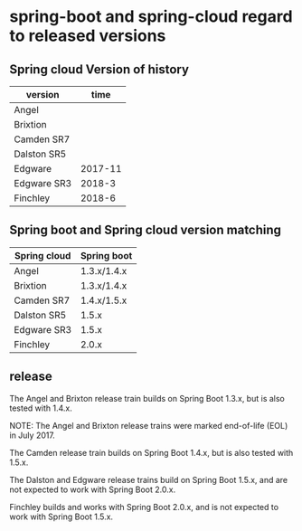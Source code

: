 # spring-boot and spring-cloud regard to released versions

## Spring cloud Version of history

| version     | time    |
| ----------- | ------- |
| Angel       |         |
| Brixtion    |         |
| Camden SR7  |         |
| Dalston SR5 |         |
| Edgware     | 2017-11 |
| Edgware SR3 | 2018-3  |
| Finchley    | 2018-6  |

## Spring boot and Spring cloud version matching

| Spring cloud | Spring boot |
| ------------ | ----------- |
| Angel        | 1.3.x/1.4.x |
| Brixtion     | 1.3.x/1.4.x |
| Camden SR7   | 1.4.x/1.5.x |
| Dalston SR5  | 1.5.x       |
| Edgware SR3  | 1.5.x       |
| Finchley     | 2.0.x       |



## release

The Angel and Brixton release train builds on Spring Boot 1.3.x, but is also tested with 1.4.x.

NOTE: The Angel and Brixton  release trains were marked end-of-life (EOL) in July 2017.

The Camden release train builds on Spring Boot 1.4.x, but is also tested with 1.5.x.

The Dalston and Edgware release trains build on Spring Boot 1.5.x, and are not expected to work with Spring Boot 2.0.x.

Finchley builds and works with Spring Boot 2.0.x, and is not expected to work with Spring Boot 1.5.x.